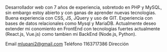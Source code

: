 Desarrollador web con 7 años de experiencia, sobretodo en PHP y MySQL, sin embargo estoy
abierto y con ganas de aprender nuevas tecnologias.
Buena experiencia con CSS, JS, JQuery y uso de GIT.
Experiencia con bases de datos relacionales como Mysql y MariaDB.
Actualmente deseo extender mi conomiento en FrontEnd con tecnologias fuertes actualmente
(React.js, Vue.js) como tambien mi BackEnd (Node.js, Python).

Email
mlupani2@gmail.com
Teléfono
1163717386
Dirección
